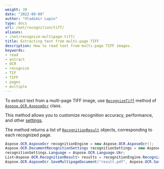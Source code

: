 ```yaml
---
weight: 30
date: "2022-09-09"
author: "Vladimir Lapin"
type: docs
url: /net/recognition/tiff/
aliases:
- /net/recognize-multipage-tiff/
title: Extracting text from multi-page TIFF
description: How to read text from multi-page TIFF images.
keywords:
- read
- extract
- OCR
- recognize
- TIF
- TIFF
- pages
- multiple
---
```


To extract text from a multi-page TIFF image, use [`RecognizeTiff`](https://reference.aspose.com/ocr/net/aspose.ocr/asposeocr/recognizetiff/) method of [`Aspose.OCR.AsposeOcr`](https://reference.aspose.com/ocr/net/aspose.ocr/asposeocr/) class.

This method allows you to customize recognition accuracy, performance, and other [settings](/ocr/net/recognition-settings-document/).

The method returns a list of [`RecognitionResult`](https://reference.aspose.com/ocr/net/aspose.ocr/recognitionresult/) objects, corresponding to each recognized page.

```csharp
Aspose.OCR.AsposeOcr recognitionEngine = new Aspose.OCR.AsposeOcr();
Aspose.OCR.DocumentRecognitionSettings recognitionSettings = new Aspose.OCR.DocumentRecognitionSettings();
recognitionSettings.Language = Aspose.OCR.Language.Ukr;
List<Aspose.OCR.RecognitionResult> results = recognitionEngine.RecognizeTiff("source.tiff", recognitionSettings);
Aspose.OCR.AsposeOcr.SaveMultipageDocument("result.pdf", Aspose.OCR.SaveFormat.Pdf, results);
```
